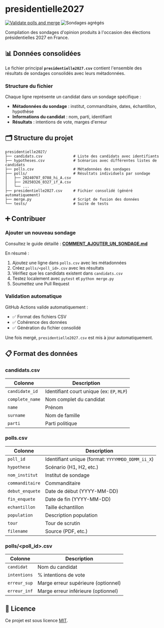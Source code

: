 # presidentielle2027

[![Validate polls and merge](https://github.com/MieuxVoter/presidentielle2027/actions/workflows/validate-polls.yml/badge.svg)](https://github.com/MieuxVoter/presidentielle2027/actions/workflows/validate-polls.yml)
![Sondages agrégés](https://img.shields.io/badge/sondages_agrégés-45-blue)

Compilation des sondages d'opinion produits à l'occasion des élections présidentielles 2027 en France.

## 📊 Données consolidées

Le fichier principal **`presidentielle2027.csv`** contient l'ensemble des résultats de sondages consolidés avec leurs métadonnées.

### Structure du fichier

Chaque ligne représente un candidat dans un sondage spécifique :

- **Métadonnées du sondage** : institut, commanditaire, dates, échantillon, hypothèse
- **Informations du candidat** : nom, parti, identifiant
- **Résultats** : intentions de vote, marges d'erreur

## 🗂️ Structure du projet

```
presidentielle2027/
├── candidats.csv              # Liste des candidats avec identifiants
├── hypotheses.csv             # Scénarios avec différentes listes de candidats
├── polls.csv                  # Métadonnées des sondages
├── polls/                     # Résultats individuels par sondage
│   ├── 20240707_0708_hi_A.csv
│   ├── 20250326_0327_if_A.csv
│   └── ...
├── presidentielle2027.csv     # Fichier consolidé (généré automatiquement)
├── merge.py                   # Script de fusion des données
└── tests/                     # Suite de tests
```

## ➕ Contribuer

### Ajouter un nouveau sondage

Consultez le guide détaillé : **[COMMENT_AJOUTER_UN_SONDAGE.md](COMMENT_AJOUTER_UN_SONDAGE.md)**

En résumé :
1. Ajoutez une ligne dans `polls.csv` avec les métadonnées
2. Créez `polls/<poll_id>.csv` avec les résultats
3. Vérifiez que les candidats existent dans `candidats.csv`
4. Testez localement avec `pytest` et `python merge.py`
5. Soumettez une Pull Request

### Validation automatique

GitHub Actions valide automatiquement :
- ✅ Format des fichiers CSV
- ✅ Cohérence des données
- ✅ Génération du fichier consolidé

Une fois mergé, `presidentielle2027.csv` est mis à jour automatiquement.

## 📋 Format des données

### candidats.csv

| Colonne | Description |
|---------|-------------|
| `candidate_id` | Identifiant court unique (ex: `EP`, `MLP`) |
| `complete_name` | Nom complet du candidat |
| `name` | Prénom |
| `surname` | Nom de famille |
| `parti` | Parti politique |

### polls.csv

| Colonne | Description |
|---------|-------------|
| `poll_id` | Identifiant unique (format: `YYYYMMDD_DDMM_ii_X`) |
| `hypothese` | Scénario (H1, H2, etc.) |
| `nom_institut` | Institut de sondage |
| `commanditaire` | Commanditaire |
| `debut_enquete` | Date de début (YYYY-MM-DD) |
| `fin_enquete` | Date de fin (YYYY-MM-DD) |
| `echantillon` | Taille échantillon |
| `population` | Description population |
| `tour` | Tour de scrutin |
| `filename` | Source (PDF, etc.) |

### polls/<poll_id>.csv

| Colonne | Description |
|---------|-------------|
| `candidat` | Nom du candidat |
| `intentions` | % intentions de vote |
| `erreur_sup` | Marge erreur supérieure (optionnel) |
| `erreur_inf` | Marge erreur inférieure (optionnel) |

## 📜 Licence

Ce projet est sous licence [MIT](LICENSE).
